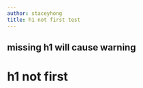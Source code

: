 ```yaml
---
author: staceyhong
title: h1 not first test
---
```

## missing h1 will cause warning
# h1 not first

